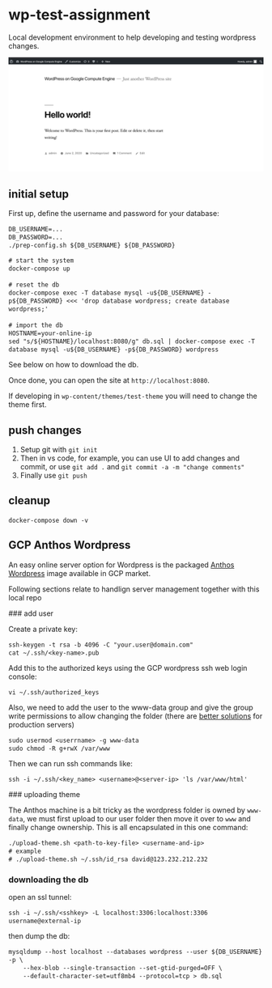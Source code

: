 # wp-test-assignment

Local development environment to help developing and testing wordpress changes.

![Theme screenshot](screenshot.png)

## initial setup

First up, define the username and password for your database:
```
DB_USERNAME=...
DB_PASSWORD=...
./prep-config.sh ${DB_USERNAME} ${DB_PASSWORD}
```

```
# start the system
docker-compose up

# reset the db
docker-compose exec -T database mysql -u${DB_USERNAME} -p${DB_PASSWORD} <<< 'drop database wordpress; create database wordpress;'

# import the db
HOSTNAME=your-online-ip
sed "s/${HOSTNAME}/localhost:8080/g" db.sql | docker-compose exec -T database mysql -u${DB_USERNAME} -p${DB_PASSWORD} wordpress
```

See below on how to download the db.

Once done, you can open the site at `http://localhost:8080`.

If developing in `wp-content/themes/test-theme` you will need to change the theme first.

## push changes

1. Setup git with `git init`
2. Then in vs code, for example, you can use UI to add changes and commit, or use `git add .` and `git commit -a -m "change comments"`
3. Finally use `git push`

## cleanup

```
docker-compose down -v
```

## GCP Anthos Wordpress

An easy online server option for Wordpress is the packaged [Anthos Wordpress](https://console.cloud.google.com/marketplace/details/google/wordpress) image available in GCP market.

Following sections relate to handlign server management together with this local repo

### add user

Create a private key:

```
ssh-keygen -t rsa -b 4096 -C "your.user@domain.com"
cat ~/.ssh/<key-name>.pub
```

Add this to the authorized keys using the GCP wordpress ssh web login console:

```
vi ~/.ssh/authorized_keys
```

Also, we need to add the user to the www-data group and give the group write permissions to allow changing the folder (there are [better solutions](http://michaelsoriano.com/solving-the-web-file-permissions-problem-once-and-for-all-repost/) for production servers)
```
sudo usermod <userrname> -g www-data
sudo chmod -R g+rwX /var/www
```

Then we can run ssh commands like:

```
ssh -i ~/.ssh/<key_name> <username>@<server-ip> 'ls /var/www/html'
```

### uploading theme

The Anthos machine is a bit tricky as the wordpress folder is owned by `www-data`, we must first upload to our user folder then move it over to `www` and finally change ownership. This is all encapsulated in this one command:

```
./upload-theme.sh <path-to-key-file> <username-and-ip>
# example
# ./upload-theme.sh ~/.ssh/id_rsa david@123.232.212.232
```

### downloading the db

open an ssl tunnel:
```
ssh -i ~/.ssh/<sshkey> -L localhost:3306:localhost:3306 username@external-ip
```

then dump the db:
```
mysqldump --host localhost --databases wordpress --user ${DB_USERNAME} -p \
    --hex-blob --single-transaction --set-gtid-purged=OFF \
    --default-character-set=utf8mb4 --protocol=tcp > db.sql
```